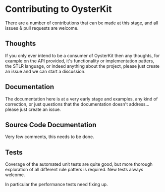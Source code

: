 # Contributing to OysterKit

There are a number of contributions that can be made at this stage, and all issues & pull requests are welcome. 

## Thoughts

If you only ever intend to be a consumer of OysterKit then any thoughts, for example on the API provided, it's functionality or implementation patters, the STLR language, or indeed anything about the project, please just create an issue and we can start a discussion. 

## Documentation

The documentation here is at a very early stage and examples, any kind of correction, or just questions that the documentation doesn't address... please just create an issue. 

## Source Code Documentation

Very few comments, this needs to be done. 

## Tests

Coverage of the automated unit tests are quite good, but more thorough exploration of all different rule patters is required. New tests always welcome. 

In particular the performance tests need fixing up. 

